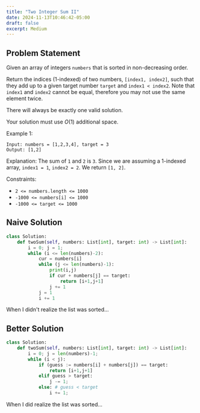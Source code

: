 ```yaml
---
title: "Two Integer Sum II"
date: 2024-11-13T10:46:42-05:00
draft: false
excerpt: Medium
---
```


## Problem Statement

Given an array of integers `numbers` that is sorted in non-decreasing order.

Return the indices (1-indexed) of two numbers, `[index1, index2]`, such that they add up to a given target number `target` and `index1 < index2`. Note that `index1` and `index2` cannot be equal, therefore you may not use the same element twice.

There will always be exactly one valid solution.

Your solution must use $O(1)$ additional space.

Example 1:

```
Input: numbers = [1,2,3,4], target = 3
Output: [1,2]
```
Explanation:
The sum of `1` and `2` is `3`. Since we are assuming a 1-indexed array, `index1 = 1`, `index2 = 2`. We return `[1, 2]`.


Constraints:

- `2 <= numbers.length <= 1000`
- `-1000 <= numbers[i] <= 1000`
- `-1000 <= target <= 1000`

## Naive Solution

```python
class Solution:
    def twoSum(self, numbers: List[int], target: int) -> List[int]:
        i = 0; j = 1;
        while (i <= len(numbers)-2):
            cur = numbers[i]
            while (j <= len(numbers)-1):
                print(i,j)
                if cur + numbers[j] == target:
                    return [i+1,j+1]
                j += 1
            j = 1
            i += 1
```

When I didn't realize the list was sorted...

## Better Solution

```python
class Solution:
    def twoSum(self, numbers: List[int], target: int) -> List[int]:
        i = 0; j = len(numbers)-1;
        while (i < j):
            if (guess := numbers[i] + numbers[j]) == target:
                return [i+1,j+1]
            elif guess > target:
                j -= 1;
            else: # guess < target
                i += 1;
```

When I did realize the list was sorted...